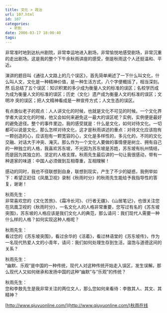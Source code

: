 ```yaml
---
title: 文化 > 政治
url: 107.html
id: 107
categories:
  - 听到
date: 2006-03-17 18:00:40
tags:
---
```


非常准时地到达杭州剧院，非常幸运地进入剧场，非常愉悦地感受剧场，非常沉重的走出剧场。这是我的整个下午余秋雨讲座的感受，倒是秋雨这个人还挺温和、平近。  
  
演讲的题目叫《通往人文路上的几个误区》，首先简单阐述了一下什么叫文化，什么叫人文，文化是一种精神价值，是一种生活方式，八个字便概括了，相当深刻。然 后总结了五个误区：知识积累的多少成为衡量人文的标准的误区；名校学历成为成为衡量人文的标准的误区；历史（文化）遗产成为衡量人文的标准的误区；文明冲 突的误区；把人文精神看成是一种宣传方式；人文生态的误区。  
  
有点类似老子的观点：人人讲文化的时候，也就是文化不可见的时候。一个文化界 学者大谈文化的时候，他又会如何来避免这一最大的误区呢？实例，实例便是最好的避免途径。整个的事件里边，我的感受就是：什么是文化，如何对待文化。一切 都可以说是文化，那么怎样对待文化，这才是秋雨讲述的重点：对待文化应该抱有一颗创造的心，应该抱有一颗宽容的心，文化是多样性的，多元化的，不同的文化 交融、对话大于冲突、淹灭。那么作为一个文化人要做的事情便是树立、拥有自己的一种独立的人格，我喜欢苏东坡，不光因为苏东坡是苏姓，苏东坡有杭州情结， 而是因为其独立的、坚定的人格支撑。秋雨先生最后讲的一句让我很感动，带有一种道家的味道：中国人必须做到互相尊重，互相理解！  
  
感动的同时，我也不径联想到自身，联想到现实，产生了不少的疑惑，我例举如下：希望正赶往《凤凰卫视》录制《秋雨时分》的秋雨先生能给予我指导性的答复，谢谢！  
  
  
秋雨先生：  
非常喜欢您的《文化苦旅》、《霜冷长河》、《行者无疆》、《山居笔记》，也很关注您在凤凰卫视的《秋雨时分》，一名文化人的人格非常重要，您写过有名的《苏东坡突围》，苏东坡的人格应该是我们文化人的典范，那么请问：我们现代人需要一种什么样的人格？如何实现这种人格呢？  
  
秋雨先生：  
看过您的《苏东坡突围》，看过余华的《活着》，看过林语堂的《苏东坡传》，作为一名现代热爱人文的小青年，请问：我们如何处理生存到生活，温饱与道德这间的关系？  
  
秋雨先生：  
“幽默、乐观”是中国的一种传统，现代人对这种传统开始走入误区，发生误解。那么现代人又如何继承和发扬中国的这种“幽默”与“乐观”的传统？  
  
秋雨先生：  
您和李敖先生是我非常关注的两位文人，那么您如何来看待：李敖其人、其文、其精神？  
  
[http://www.qiuyuonline.com/](http://www.qiuyuonline.com/)秋雨在线